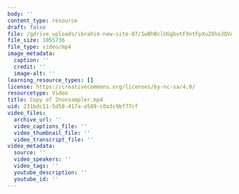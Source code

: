 ```yaml
---
body: ''
content_type: resource
draft: false
file: /gdrive_uploads/ibrahim-new-site-87/1wBhBclUGgbvtFXntFpXuZXhoJQVAX6OX/copy-of-2nonsampler.mp4
file_size: 1055736
file_type: video/mp4
image_metadata:
  caption: ''
  credit: ''
  image-alt: ''
learning_resource_types: []
license: https://creativecommons.org/licenses/by-nc-sa/4.0/
resourcetype: Video
title: Copy of 2nonsampler.mp4
uid: 231bdc11-5d58-417a-a589-c0a3c9bf77cf
video_files:
  archive_url: ''
  video_captions_file: ''
  video_thumbnail_file: ''
  video_transcript_file: ''
video_metadata:
  source: ''
  video_speakers: ''
  video_tags: ''
  youtube_description: ''
  youtube_id: ''
---
```

